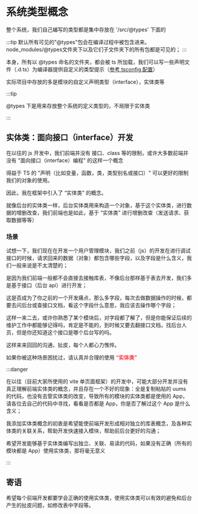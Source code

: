 # 系统类型概念

整个系统，我们自己编写的类型都是集中存放在 '/src/@types' 下面的

:::tip
默认所有可见的"@types"包会在编译过程中被包含进来。 node_modules/@types文件夹下以及它们子文件夹下的所有包都是可见的； 
:::

本身，所有以 @types 命名的文件夹，都会被 ts 所加载，我们可以写一些声明文件（.d.ts）为编译器提供自定义的类型提示（[参考 tsconfig 配置](https://www.tslang.cn/docs/handbook/tsconfig-json.html)）

实际项目中存放的多是模块的自定义声明类型（interface），实体类等

:::tip

@types 下是用来存放整个系统的定义类型的，不局限于实体类

:::

## 实体类：面向接口（interface）开发

在以往的 js 开发中，我们前端并没有 接口、class 等的限制，或许大多数前端并没有 "面向接口（interface）编程" 的这样一个概念

得益于 TS 的 "声明（比如变量，函数，类，类型别名或接口）" 可以更好的限制我们的对象的使用。

因此，我在框架中引入了 “实体类” 的概念。

就像后台的实体类一样，后台实体类用来构造一个对象，基于这个实体类，进行数据的增删改查，我们前端也是如此，基于 “实体类” 进行增删改查（发送请求、获取数据等等）

### 场景

试想一下，我们现在在开发一个用户管理模块，我们之前（js）的开发在进行调试接口的时候，请求回来的数据（对象）都包含哪些字段，以及字段是什么含义，我们一般来说是不太清楚的；

是因为我们前端一般都不会直接去接触库表，不像后台那样基于表去开发，我们多是基于接口（后台 api）进行开发；

这是否成为了你之前的一个开发痛点，那么多字段，每次去做数据操作的时候，都要去问后台或查接口文档，看这个字段什么意思，我应该去操作哪个字段；

这样一来二去，或许你熟悉了某个模块后，对字段都了解了，但是你能保证后续的维护工作中都能够记得吗，肯定是不能的，到时候又要去翻接口文档，找后台人员，但是你还知道这个接口是哪个后台写的吗。

这样来来回回的沟通，扯皮，每个人都心力憔悴。

如果你被这种场景困扰过，请认真并合理的使用 <strong style="color: #ff3040; ">“实体类”</strong>

:::danger

在以往（目前大家所使用的 vite 单页面框架）的开发中，可能大部分开发并没有真正理解前端实体类的概念，并且存在一个不好的现象：全是复制粘贴的 uums 的代码，也没有去管实体类的改变，导致所有的模块的实体类都是使用的 App，请各位去自己的代码中寻找，看看是否都是 App，你是否了解过这个 App 是什么含义；

我添加实体类概念的初衷是希望能使前端开发形成相对独立的库表概念，及各种实体类的关联关系，帮助开发快速接入模块，帮助前后台更好的沟通；

希望开发能够基于实体类编写出独立、关联、易读的代码，如果没有正确（所有的模块都是 App）使用实体类，那将毫无意义

:::

## 寄语

希望每个前端开发都要学会正确的使用实体类，使用实体类可以有效的避免和后台产生的扯皮问题，如修改表中字段等。

